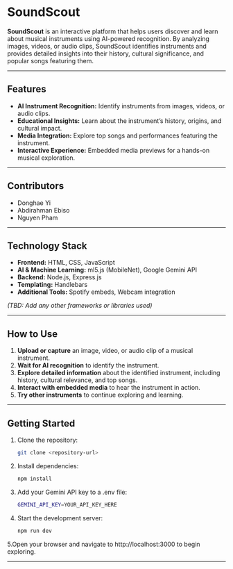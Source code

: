 # SoundScout

**SoundScout** is an interactive platform that helps users discover and learn about musical instruments using AI-powered recognition. By analyzing images, videos, or audio clips, SoundScout identifies instruments and provides detailed insights into their history, cultural significance, and popular songs featuring them.

---

## Features

- **AI Instrument Recognition:** Identify instruments from images, videos, or audio clips.  
- **Educational Insights:** Learn about the instrument’s history, origins, and cultural impact.  
- **Media Integration:** Explore top songs and performances featuring the instrument.  
- **Interactive Experience:** Embedded media previews for a hands-on musical exploration.

---

## Contributors

- Donghae Yi  
- Abdirahman Ebiso  
- Nguyen Pham  

---

## Technology Stack

- **Frontend:** HTML, CSS, JavaScript  
- **AI & Machine Learning:** ml5.js (MobileNet), Google Gemini API  
- **Backend:** Node.js, Express.js  
- **Templating:** Handlebars  
- **Additional Tools:** Spotify embeds, Webcam integration  

*(TBD: Add any other frameworks or libraries used)*

---

## How to Use

1. **Upload or capture** an image, video, or audio clip of a musical instrument.  
2. **Wait for AI recognition** to identify the instrument.  
3. **Explore detailed information** about the identified instrument, including history, cultural relevance, and top songs.  
4. **Interact with embedded media** to hear the instrument in action.  
5. **Try other instruments** to continue exploring and learning.

---

## Getting Started

1. Clone the repository:  
   ```bash
   git clone <repository-url>

2. Install dependencies:
    ```bash
    npm install

3. Add your Gemini API key to a .env file:
    ```bash
    GEMINI_API_KEY=YOUR_API_KEY_HERE

4. Start the development server:
    ```bash
    npm run dev

5.Open your browser and navigate to http://localhost:3000 to begin exploring.

---
